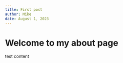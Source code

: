 ```yaml
---
title: First post
author: Mike
date: August 1, 2023
---
```


# Welcome to my about page

test content